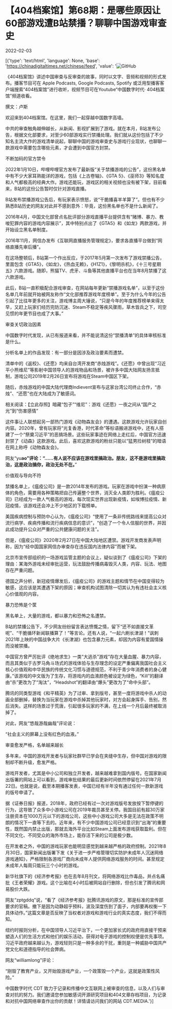 # 【404档案馆】第68期：是哪些原因让60部游戏遭B站禁播？聊聊中国游戏审查史

2022-02-03

[{'type': 'text/html', 'language': None, 'base': 'https://chinadigitaltimes.net/chinese/feed', 'value': '![GitHub](https://chinadigitaltimes.net/chinese/files/2022/02/68-2.png)

《404档案馆》讲述中国审查与反审查的故事，同时以文字、音频和视频的形式发布。播客节目可在 Apple Podcasts, Google Podcasts, Spotify 或泛用型播客客户端搜索“404档案馆”进行收听，视频节目可在Youtube“中国数字时代· 404档案馆”频道收看。













撰文：卢斯

欢迎来到404档案馆。在这里，我们一起穿越中国数字高墙。

中共的审查触角越伸越长，从新闻、影视扩展到了游戏。就在本月，B站发布公告，根据文化部要求，对至少60部游戏实行禁播处理。我们就从这份包括了不少知名主流大作的游戏清单说起，聊聊中国的游戏审查史与游戏行业现状，也聊聊一款游戏中需要包含哪些元素，才会遭到中国官方封禁。

不断加码的官方禁令

2022年1月10日，哔哩哔哩官方发布了最新版“关于禁播游戏的公告”，这份黑名单中有不少大家耳熟能详的游戏，包括《上古卷轴》、《GTA 5》、《巫师3》等知名度和人气都极高的经典大作。游戏还能玩，游戏区的相关视频也没有被下架，目前看来，B站的这份公告暂时仅针对游戏直播。

B站发布禁播游戏公告后，有玩家表示愤怒，说“干脆播喜羊羊算了”。但也有不少熟悉B站历史的网友对此并不感到意外：毕竟，这份黑名单也不是什么新闻了。

2016年4月，中国文化部曾点名批评部分游戏直播平台提供含有“赌博、暴力、教唆犯罪内容的游戏内容展示”，其中特别点出了《GTA5》和《如龙》两款游戏，并开始设立黑名单制度。

2016年11月，网信办发布《互联网直播服务管理规定》，要求各直播平台做到“网络直播先审后播”。

在这场整顿后，B站第一个作出反应，于2017年5月第一次发布了游戏禁播公告，里面包含《GTA5》，《如龙》，《热血无赖》，《H1Z1》，《黎明杀机》，《十三号星期五》六款游戏。随即，熊猫TV、虎牙、斗鱼等其他直播平台也在当年8月禁播了这六款游戏。

此后，B站一直积极配合游戏审查，在网站每年更新“禁播游戏名单”，以至于这份名单几年前就开始被网友称作“文化部推荐游戏年度榜单”。至于为什么今年的公告引起了比往年更多的关注，游戏博主周大锤说，“只是今年的年度推荐榜单来得太早，又赶上玩家们经历完防沉迷、Steam不稳定等疾风骤雨，草木皆兵之下，司空见惯的年更节目也成了大事。”

审查关切政治因素

中国数字时代发现，从已有报道来看，并不能说清这份“禁播清单”的具体审核标准是什么。

分析名单上的作品发现：有一部分是因涉及政治要素而遭禁。

清单中的《返校》、《还愿》均来自台湾开发商“赤烛游戏”。《还愿》中曾出现“习近平小熊维尼”等影射中国领导人的游戏物品和场景，被许多中国大陆网友扬言抵制，游戏公司2019年2月26日宣布将游戏在Steam中国区下架。

随后，赤烛游戏的中国大陆代理商Indievent宣布与这家台湾公司终止合作，“赤烛”、“还愿”也在大陆成为了敏感词。

相关阅读：【立此存照】暗藏“包子”“维尼”：游戏《还愿》一夜之间从“国产之光”到“伤害感情”

这件事让人联想起另一部热门游戏《动物森友会》的遭遇。这款游戏允许玩家自创内容。2020年，曾有玩家将“光复香港，时代革命”等标语搬进游戏中，还有人搭建了一个“祭奠习近平”的恶搞场景。这些玩家事迹在网络上走红后，中国官方迅速封禁了《动森》这款游戏。此后，喜欢这款游戏的粉丝只能以“猛男捡树枝”的暗语在网上称呼《动物森友会》。

网友“yu**ao”评论：“……有人说不应该在游戏里搞政治。朋友，这不是游戏里搞政治，这是政治搞你，政治无处不在。**”

价值观与导向不符

禁播名单上，《瘟疫公司》是一款2014年发布的游戏。玩家在游戏中扮演一种病原体的角色，需要用各种策略把自己传遍整个世界，消灭全人类即为胜利。《瘟疫公司》已经成为一款人气极高的游戏，每次现实世界出现新疫情，如埃博拉疫情、新冠疫情，该游戏还会冲上不少地区的下载榜单。

美国疾病控制与预防中心认为，《瘟疫公司》“使用了一条非传统路线来提高公众对流行病学、疾病传播和流行疾病信息的意识”，“创造了一个令人信服的世界，并因此成功提升公众对严重的公共健康问题的关注”。

但是，《瘟疫公司》2020年2月27日在中国大陆地区遭禁。游戏开发商发表声明称，因为“经中国国家网信办审查存在违反国内法律内容”而被下架。

北京市宣传部组织的一场游戏监管主题的会议上，疑似谈到了《瘟疫公司》下架的理由：某海外游戏未经审批运营，玩法鼓励传播病毒毁灭人类，内容、玩法、地图存在严重问题。

德国之声分析，新冠疫情爆发后，《瘟疫公司》的游戏主题和情节在中国变得较为敏感，这应该是其遭遇下架的原因；审查机构试图清除一切其认为有违社会主义核心价值观的内容。

暴力恐怖是个筐

黑名单上，大量的游戏，都以暴力和恐怖之名遭禁。

B站的禁播公告下，不少网友纷纷留言表达愤慨之情，留下“还不如直接文革呢”、“干脆循环新闻联播算了！”等言论。还有人说，“一起六刷长津湖！”讽刺2021年上映的中国战争大片《长津湖》也包含暴力元素，却因为内容有爱国情操而没被禁播。

中国官方曾严厉批评《绝地求生》一类“大逃杀”游戏“存在大量血腥、暴力内容，而且其类似于古罗马角斗场式的游戏体验与生存理念的设定严重偏离我国社会主义核心价值观和中华民族的传统文化习惯与道德规范，不利于青少年消费者的身心健康。”该游戏的中文版为了生存，将游戏内的血液颜色被设定为绿色，“Kill”的翻译由“杀”更改为了“淘汰”，“Headshot”的翻译由“爆头”更改为了“命中头部”。

腾讯的同类型游戏《和平精英》为了过审、拿到版号，甚至一度将游戏中杀人的动画全部删掉，替换为当玩家在游戏中杀掉其他玩家时，对方会起身挥手、告别，然后消失。这样的场景过于荒唐，引起很多玩家的不满，在上线一个月后最终被取消掉了。

对此，网友“悠哉游哉幽哉”评论说：



“社会主义的屏幕上没有红色的血液。”



审查愈发严格，名单越来越长

多年来，中国的游戏开发者与玩家社群早已学会在夹缝中生存，但中国对游戏的限制却不断升级，愈发严格。

游戏开发者，尤其是中小公司和独立开发者，越来越难拿到国内版号。在国家新闻出版署的网站上可以看到，游戏审批结果的最后更新时间依然停留在2021年7月22日。也就是说，截至本期播客发表，中国已经有半年没有通过任何一款新游戏的版号申请了。

据《证券日报》报道，2018年，政府已经有过一次对游戏版号发放按下暂停键的行为，这导致了众多中小游戏公司在2019年裁员甚至关停。我国目前有超30万家注册资本在1000万元以下的游戏公司，这些中小游戏公司大多是无法在政策不明朗的情况下一直等下去的。近年来，有不少中国游戏公司已经意识到“出海”的重要性，既然国内禁止出版，那就去海外平台比如Steam上面发布游戏获取盈利。但在不同文化、不同受众的海外市场上，能存活下来的公司是极少数。

在开发者之外，中国的游戏玩家也能明显感觉到越来越严格的政府控制。2021年8月30日，国家新闻出版署下发《关于进一步严格管理切实防护未成年人沉迷网络游戏通知》，严格限制各游戏厂商向未成年人提供网络游戏服务的时间。甚至规定未成年人每周只能玩三个小时的游戏。

新华社旗下的《经济参考报》也在去年8月刊文，将网络游戏比作毒品，并点名痛批《王者荣耀》游戏。这个比喻在4小时后被网站自行删除，但也引发了腾讯和网易股价大跌。

网友“zptgddq”说，“看了《经济参考报》批腾讯游戏的原文，那是标准的宣传部要求的官稿。撤下是因为动静超乎预料，波及深度伤到了面子，内部要再权衡一下具体动作。”这篇文章是否反映了当权者对游戏和游戏行业的真实态度，我们不得而知。

纽约时报则分析，在中国领导人习近平治下，一个更加家长式的政府用直接干预来塑造人们的生活方式和他们的娱乐活动，获得对电子游戏的控制权便是优先事项。习近平政府越来越认为，游戏轻则只是一种多余的干扰，重则是一种威胁中国共产党文化和道德指导的社会弊病。

网友“williamlong”评论：



“刚毁了教育产业，又开始毁游戏产业，一个政策毁一个产业，这就是政策性风险。”



中国数字时代 CDT 致力于记录和传播中文互联网上被审查的信息，以及人们与审查对抗的努力。我们邀请您参加敏感词开源研究项目和404文章存档项目，为记录和对抗中国网络审查作出你的贡献！详情请访问我们的网站 CDT.MEDIA.'}]